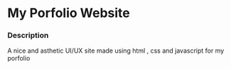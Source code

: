 # My Porfolio Website
### Description

A nice and asthetic UI/UX site made using html , css and javascript for my porfolio 
